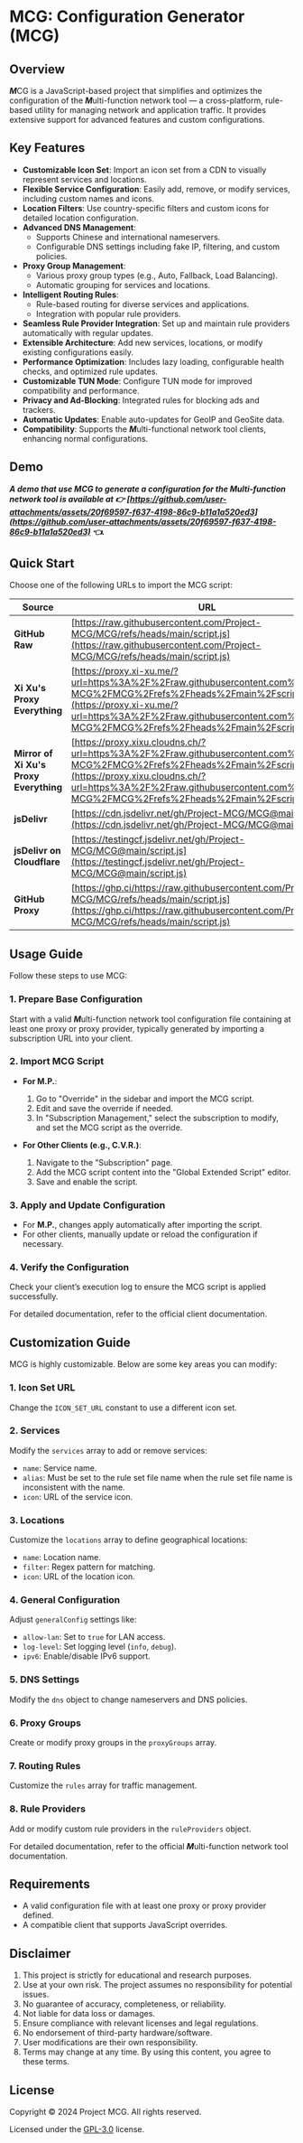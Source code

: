 # MCG: Configuration Generator (MCG)

## Overview

***M***CG is a JavaScript-based project that simplifies and optimizes the configuration of the ***M***ulti-function network tool — a cross-platform, rule-based utility for managing network and application traffic. It provides extensive support for advanced features and custom configurations.

## Key Features

- **Customizable Icon Set**: Import an icon set from a CDN to visually represent services and locations.
- **Flexible Service Configuration**: Easily add, remove, or modify services, including custom names and icons.
- **Location Filters**: Use country-specific filters and custom icons for detailed location configuration.
- **Advanced DNS Management**:
  - Supports Chinese and international nameservers.
  - Configurable DNS settings including fake IP, filtering, and custom policies.
- **Proxy Group Management**:
  - Various proxy group types (e.g., Auto, Fallback, Load Balancing).
  - Automatic grouping for services and locations.
- **Intelligent Routing Rules**:
  - Rule-based routing for diverse services and applications.
  - Integration with popular rule providers.
- **Seamless Rule Provider Integration**: Set up and maintain rule providers automatically with regular updates.
- **Extensible Architecture**: Add new services, locations, or modify existing configurations easily.
- **Performance Optimization**: Includes lazy loading, configurable health checks, and optimized rule updates.
- **Customizable TUN Mode**: Configure TUN mode for improved compatibility and performance.
- **Privacy and Ad-Blocking**: Integrated rules for blocking ads and trackers.
- **Automatic Updates**: Enable auto-updates for GeoIP and GeoSite data.
- **Compatibility**: Supports the ***M***ulti-functional network tool clients, enhancing normal configurations.

## Demo

***A demo that use MCG to generate a configuration for the ***M***ulti-function network tool is available at 👉 [https://github.com/user-attachments/assets/20f69597-f637-4198-86c9-b11a1a520ed3](https://github.com/user-attachments/assets/20f69597-f637-4198-86c9-b11a1a520ed3) 👈.***

## Quick Start

Choose one of the following URLs to import the MCG script:

| Source | URL |
| ------------------------- | --- |
| **GitHub Raw** | [https://raw.githubusercontent.com/Project-MCG/MCG/refs/heads/main/script.js](https://raw.githubusercontent.com/Project-MCG/MCG/refs/heads/main/script.js) |
| **Xi Xu's Proxy Everything** | [https://proxy.xi-xu.me/?url=https%3A%2F%2Fraw.githubusercontent.com%2FProject-MCG%2FMCG%2Frefs%2Fheads%2Fmain%2Fscript.js](https://proxy.xi-xu.me/?url=https%3A%2F%2Fraw.githubusercontent.com%2FProject-MCG%2FMCG%2Frefs%2Fheads%2Fmain%2Fscript.js) |
| **Mirror of Xi Xu's Proxy Everything** | [https://proxy.xixu.cloudns.ch/?url=https%3A%2F%2Fraw.githubusercontent.com%2FProject-MCG%2FMCG%2Frefs%2Fheads%2Fmain%2Fscript.js](https://proxy.xixu.cloudns.ch/?url=https%3A%2F%2Fraw.githubusercontent.com%2FProject-MCG%2FMCG%2Frefs%2Fheads%2Fmain%2Fscript.js) |
| **jsDelivr** | [https://cdn.jsdelivr.net/gh/Project-MCG/MCG@main/script.js](https://cdn.jsdelivr.net/gh/Project-MCG/MCG@main/script.js) |
| **jsDelivr on Cloudflare** | [https://testingcf.jsdelivr.net/gh/Project-MCG/MCG@main/script.js](https://testingcf.jsdelivr.net/gh/Project-MCG/MCG@main/script.js) |
| **GitHub Proxy** | [https://ghp.ci/https://raw.githubusercontent.com/Project-MCG/MCG/refs/heads/main/script.js](https://ghp.ci/https://raw.githubusercontent.com/Project-MCG/MCG/refs/heads/main/script.js) |

## Usage Guide

Follow these steps to use MCG:

### 1. Prepare Base Configuration

Start with a valid ***M***ulti-function network tool configuration file containing at least one proxy or proxy provider, typically generated by importing a subscription URL into your client.

### 2. Import MCG Script

- **For M.P.**:
  1. Go to "Override" in the sidebar and import the MCG script.
  2. Edit and save the override if needed.
  3. In "Subscription Management," select the subscription to modify, and set the MCG script as the override.
  
- **For Other Clients (e.g., C.V.R.)**:
  1. Navigate to the "Subscription" page.
  2. Add the MCG script content into the "Global Extended Script" editor.
  3. Save and enable the script.

### 3. Apply and Update Configuration

- For **M.P.**, changes apply automatically after importing the script.
- For other clients, manually update or reload the configuration if necessary.

### 4. Verify the Configuration

Check your client’s execution log to ensure the MCG script is applied successfully.

For detailed documentation, refer to the official client documentation.

## Customization Guide

MCG is highly customizable. Below are some key areas you can modify:

### 1. **Icon Set URL**

Change the `ICON_SET_URL` constant to use a different icon set.

### 2. **Services**

Modify the `services` array to add or remove services:

- `name`: Service name.
- `alias`: Must be set to the rule set file name when the rule set file name is inconsistent with the name.
- `icon`: URL of the service icon.

### 3. **Locations**

Customize the `locations` array to define geographical locations:

- `name`: Location name.
- `filter`: Regex pattern for matching.
- `icon`: URL of the location icon.

### 4. **General Configuration**

Adjust `generalConfig` settings like:

- `allow-lan`: Set to `true` for LAN access.
- `log-level`: Set logging level (`info`, `debug`).
- `ipv6`: Enable/disable IPv6 support.

### 5. **DNS Settings**

Modify the `dns` object to change nameservers and DNS policies.

### 6. **Proxy Groups**

Create or modify proxy groups in the `proxyGroups` array.

### 7. **Routing Rules**

Customize the `rules` array for traffic management.

### 8. **Rule Providers**

Add or modify custom rule providers in the `ruleProviders` object.

For detailed documentation, refer to the official ***M***ulti-function network tool documentation.

## Requirements

- A valid configuration file with at least one proxy or proxy provider defined.
- A compatible client that supports JavaScript overrides.

## Disclaimer

1. This project is strictly for educational and research purposes.
2. Use at your own risk. The project assumes no responsibility for potential issues.
3. No guarantee of accuracy, completeness, or reliability.
4. Not liable for data loss or damages.
5. Ensure compliance with relevant licenses and legal regulations.
6. No endorsement of third-party hardware/software.
7. User modifications are their own responsibility.
8. Terms may change at any time. By using this content, you agree to these terms.

## License

Copyright &copy; 2024 Project MCG. All rights reserved.

Licensed under the [GPL-3.0](https://github.com/Project-MCG/MCG/blob/main/LICENSE) license.  

